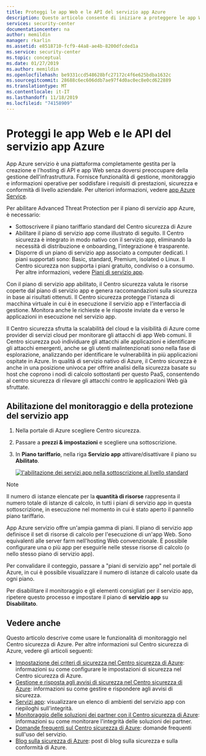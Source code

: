```yaml
---
title: Proteggi le app Web e le API del servizio app Azure
description: Questo articolo consente di iniziare a proteggere le app Web e le API del servizio app Azure nel centro sicurezza di Azure.
services: security-center
documentationcenter: na
author: memildin
manager: rkarlin
ms.assetid: e8518710-fcf9-44a8-ae4b-8200dfcded1a
ms.service: security-center
ms.topic: conceptual
ms.date: 01/27/2019
ms.author: memildin
ms.openlocfilehash: be9331ccd548628bfc27172c4f6e625bdba1632c
ms.sourcegitcommit: 28688c6ec606ddb7ae97f4d0ac0ec8e0cd622889
ms.translationtype: MT
ms.contentlocale: it-IT
ms.lasthandoff: 11/18/2019
ms.locfileid: "74158909"
---
```

# <a name="protect-your-azure-app-service-web-apps-and-apis"></a>Proteggi le app Web e le API del servizio app Azure

App Azure servizio è una piattaforma completamente gestita per la creazione e l'hosting di API e app Web senza doversi preoccupare della gestione dell'infrastruttura. Fornisce funzionalità di gestione, monitoraggio e informazioni operative per soddisfare i requisiti di prestazioni, sicurezza e conformità di livello aziendale. Per ulteriori informazioni, vedere [app Azure Service](https://azure.microsoft.com/services/app-service/).

Per abilitare Advanced Threat Protection per il piano di servizio app Azure, è necessario:

* Sottoscrivere il piano tariffario standard del Centro sicurezza di Azure
* Abilitare il piano di servizio app come illustrato di seguito. Il Centro sicurezza è integrato in modo nativo con il servizio app, eliminando la necessità di distribuzione e onboarding, l'integrazione è trasparente.
* Disporre di un piano di servizio app associato a computer dedicati. I piani supportati sono: Basic, standard, Premium, isolated o Linux. Il Centro sicurezza non supporta i piani gratuito, condiviso o a consumo. Per altre informazioni, vedere [Piani di servizio app](https://azure.microsoft.com/pricing/details/app-service/plans/).

Con il piano di servizio app abilitato, il Centro sicurezza valuta le risorse coperte dal piano di servizio app e genera raccomandazioni sulla sicurezza in base ai risultati ottenuti. Il Centro sicurezza protegge l'istanza di macchina virtuale in cui è in esecuzione il servizio app e l'interfaccia di gestione. Monitora anche le richieste e le risposte inviate da e verso le applicazioni in esecuzione nel servizio app.

Il Centro sicurezza sfrutta la scalabilità del cloud e la visibilità di Azure come provider di servizi cloud per monitorare gli attacchi di app Web comuni. Il Centro sicurezza può individuare gli attacchi alle applicazioni e identificare gli attacchi emergenti, anche se gli utenti malintenzionati sono nella fase di esplorazione, analizzando per identificare le vulnerabilità in più applicazioni ospitate in Azure. In qualità di servizio nativo di Azure, il Centro sicurezza è anche in una posizione univoca per offrire analisi della sicurezza basate su host che coprono i nodi di calcolo sottostanti per questo PaaS, consentendo al centro sicurezza di rilevare gli attacchi contro le applicazioni Web già sfruttate.


## <a name="enabling-monitoring-and-protection-of-app-service"></a>Abilitazione del monitoraggio e della protezione del servizio app

1. Nella portale di Azure scegliere Centro sicurezza.
2. Passare a **prezzi & impostazioni** e scegliere una sottoscrizione.
3. In **Piano tariffario**, nella riga **Servizio app** attivare/disattivare il piano su **Abilitato**.

    [![l'abilitazione dei servizi app nella sottoscrizione al livello standard](media/security-center-app-services/app-services-toggle.png)](media/security-center-app-services/app-services-toggle.png#lightbox)


>[!NOTE]
> Il numero di istanze elencate per la **quantità di risorse** rappresenta il numero totale di istanze di calcolo, in tutti i piani di servizio app in questa sottoscrizione, in esecuzione nel momento in cui è stato aperto il pannello piano tariffario.
>
> App Azure servizio offre un'ampia gamma di piani. Il piano di servizio app definisce il set di risorse di calcolo per l'esecuzione di un'app Web. Sono equivalenti alle server farm nell'hosting Web convenzionale. È possibile configurare una o più app per eseguirle nelle stesse risorse di calcolo (o nello stesso piano di servizio app).
>
>Per convalidare il conteggio, passare a "piani di servizio app" nel portale di Azure, in cui è possibile visualizzare il numero di istanze di calcolo usate da ogni piano. 






Per disabilitare il monitoraggio e gli elementi consigliati per il servizio app, ripetere questo processo e impostare il piano di **servizio app** su **Disabilitato**.



## <a name="see-also"></a>Vedere anche
Questo articolo descrive come usare le funzionalità di monitoraggio nel Centro sicurezza di Azure. Per altre informazioni sul Centro sicurezza di Azure, vedere gli articoli seguenti:

* [Impostazione dei criteri di sicurezza nel Centro sicurezza di Azure](tutorial-security-policy.md): informazioni su come configurare le impostazioni di sicurezza nel Centro sicurezza di Azure.
* [Gestione e risposta agli avvisi di sicurezza nel Centro sicurezza di Azure](security-center-managing-and-responding-alerts.md): informazioni su come gestire e rispondere agli avvisi di sicurezza.
* [Servizi app](security-center-virtual-machine-protection.md#app-services): visualizzare un elenco di ambienti del servizio app con riepiloghi sull'integrità.
* [Monitoraggio delle soluzioni dei partner con il Centro sicurezza di Azure](security-center-partner-solutions.md): informazioni su come monitorare l'integrità delle soluzioni dei partner.
* [Domande frequenti sul Centro sicurezza di Azure](security-center-faq.md): domande frequenti sull'uso del servizio.
* [Blog sulla sicurezza di Azure](https://blogs.msdn.com/b/azuresecurity/): post di blog sulla sicurezza e sulla conformità di Azure.
